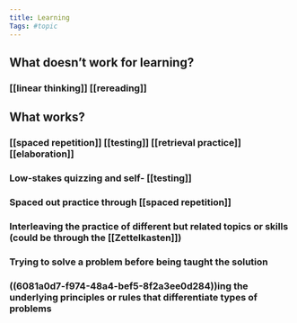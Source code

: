```yaml
---
title: Learning
Tags: #topic
---
```


## What doesn’t work for learning?
### [[linear thinking]] [[rereading]]
## What works?
### [[spaced repetition]] [[testing]] [[retrieval practice]] [[elaboration]]
### Low-stakes quizzing and self- [[testing]]
### Spaced out practice through [[spaced repetition]]
### Interleaving the practice of different but related topics or skills (could be through the [[Zettelkasten]])
### Trying to solve a problem before being taught the solution
### ((6081a0d7-f974-48a4-bef5-8f2a3ee0d284))ing the underlying principles or rules that differentiate types of problems